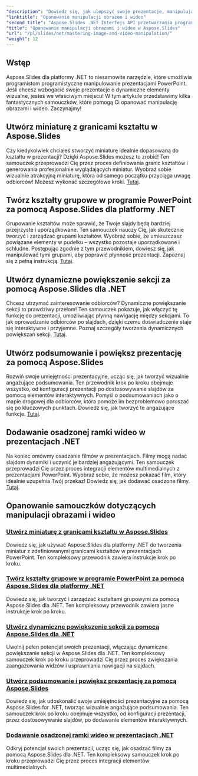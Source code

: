```yaml
---
"description": "Dowiedz się, jak ulepszyć swoje prezentacje, manipulując obrazami i filmami za pomocą Aspose.Slides dla .NET. Ten kompleksowy przewodnik zawiera samouczki krok po kroku."
"linktitle": "Opanowanie manipulacji obrazem i wideo"
"second_title": "Aspose.Slides .NET Interfejs API przetwarzania programu PowerPoint"
"title": "Opanowanie manipulacji obrazami i wideo w Aspose.Slides"
"url": "/pl/slides/net/mastering-image-and-video-manipulation/"
"weight": 12
---
```


## Wstęp

Aspose.Slides dla platformy .NET to niesamowite narzędzie, które umożliwia programistom programistyczne manipulowanie prezentacjami PowerPoint. Jeśli chcesz wzbogacić swoje prezentacje o dynamiczne elementy wizualne, jesteś we właściwym miejscu! W tym artykule przedstawimy kilka fantastycznych samouczków, które pomogą Ci opanować manipulację obrazami i wideo. Zaczynajmy!

## Utwórz miniaturę z granicami kształtu w Aspose.Slides

Czy kiedykolwiek chciałeś stworzyć miniaturę idealnie dopasowaną do kształtu w prezentacji? Dzięki Aspose.Slides możesz to zrobić! Ten samouczek przeprowadzi Cię przez proces definiowania granic kształtów i generowania profesjonalnie wyglądających miniatur. Wyobraź sobie wizualnie atrakcyjną miniaturę, która od samego początku przyciąga uwagę odbiorców! Możesz wykonać szczegółowe kroki. [Tutaj](./create-thumbnail-bounds-shape/).

## Twórz kształty grupowe w programie PowerPoint za pomocą Aspose.Slides dla platformy .NET

Grupowanie kształtów może sprawić, że Twoje slajdy będą bardziej przejrzyste i uporządkowane. Ten samouczek nauczy Cię, jak skutecznie tworzyć i zarządzać grupami kształtów. Wyobraź sobie, że umieszczasz powiązane elementy w pudełku – wszystko pozostaje uporządkowane i schludne. Postępując zgodnie z tym przewodnikiem, dowiesz się, jak manipulować tymi grupami, aby poprawić płynność prezentacji. Zapoznaj się z pełną instrukcją. [Tutaj](./create-group-shapes/).

## Utwórz dynamiczne powiększenie sekcji za pomocą Aspose.Slides dla .NET

Chcesz utrzymać zainteresowanie odbiorców? Dynamiczne powiększanie sekcji to prawdziwy przełom! Ten samouczek pokazuje, jak włączyć tę funkcję do prezentacji, umożliwiając płynną nawigację między sekcjami. To jak oprowadzanie odbiorców po slajdach, dzięki czemu doświadczenie staje się interaktywne i przyjemne. Poznaj szczegóły tworzenia dynamicznych powiększań sekcji. [Tutaj](./create-dynamic-section-zoom/).

## Utwórz podsumowanie i powiększ prezentację za pomocą Aspose.Slides

Rozwiń swoje umiejętności prezentacyjne, ucząc się, jak tworzyć wizualnie angażujące podsumowania. Ten przewodnik krok po kroku obejmuje wszystko, od konfiguracji prezentacji po dostosowywanie slajdów za pomocą elementów interaktywnych. Pomyśl o podsumowaniach jako o mapie drogowej dla odbiorców, która pomoże im bezproblemowo poruszać się po kluczowych punktach. Dowiedz się, jak tworzyć te angażujące funkcje. [Tutaj](./create-summary-zoom/).

## Dodawanie osadzonej ramki wideo w prezentacjach .NET

Na koniec omówmy osadzanie filmów w prezentacjach. Filmy mogą nadać slajdom dynamiki i uczynić je bardziej angażującymi. Ten samouczek przeprowadzi Cię przez proces integracji elementów multimedialnych z prezentacjami PowerPoint. Wyobraź sobie, że możesz pokazać film, który idealnie uzupełnia Twój przekaz! Dowiedz się, jak dodawać osadzone filmy. [Tutaj](./add-embedded-videos-frame/).

## Opanowanie samouczków dotyczących manipulacji obrazami i wideo
### [Utwórz miniaturę z granicami kształtu w Aspose.Slides](./create-thumbnail-bounds-shape/)
Dowiedz się, jak używać Aspose.Slides dla platformy .NET do tworzenia miniatur z zdefiniowanymi granicami kształtów w prezentacjach PowerPoint. Ten kompleksowy przewodnik zawiera instrukcje krok po kroku.
### [Twórz kształty grupowe w programie PowerPoint za pomocą Aspose.Slides dla platformy .NET](./create-group-shapes/)
Dowiedz się, jak tworzyć i zarządzać kształtami grupowymi za pomocą Aspose.Slides dla .NET. Ten kompleksowy przewodnik zawiera jasne instrukcje krok po kroku.
### [Utwórz dynamiczne powiększenie sekcji za pomocą Aspose.Slides dla .NET](./create-dynamic-section-zoom/)
Uwolnij pełen potencjał swoich prezentacji, włączając dynamiczne powiększanie sekcji w Aspose.Slides dla .NET. Ten kompleksowy samouczek krok po kroku przeprowadzi Cię przez proces zwiększania zaangażowania widzów i usprawniania nawigacji na slajdach.
### [Utwórz podsumowanie i powiększ prezentację za pomocą Aspose.Slides](./create-summary-zoom/)
Dowiedz się, jak udoskonalić swoje umiejętności prezentacyjne za pomocą Aspose.Slides for .NET, tworząc wizualnie angażujące podsumowania. Ten samouczek krok po kroku obejmuje wszystko, od konfiguracji prezentacji, przez dostosowywanie slajdów, po dodawanie elementów interaktywnych.
### [Dodawanie osadzonej ramki wideo w prezentacjach .NET](./add-embedded-videos-frame/)
Odkryj potencjał swoich prezentacji, ucząc się, jak osadzać filmy za pomocą Aspose.Slides dla .NET. Ten kompleksowy samouczek krok po kroku przeprowadzi Cię przez proces integracji elementów multimedialnych.